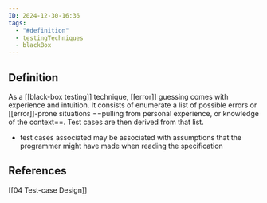 ```yaml
---
ID: 2024-12-30-16:36
tags:
  - "#definition"
  - testingTechniques
  - blackBox
---
```

## Definition

As a [[black-box testing]] technique, [[error]] guessing comes with experience and intuition. It consists of enumerate a list of possible errors or [[error]]-prone situations ==pulling from personal experience, or knowledge of the context==. Test cases are then derived from that list.
- test cases associated may be associated with assumptions that the programmer might have made when reading the specification

## References
[[04 Test-case Design]]